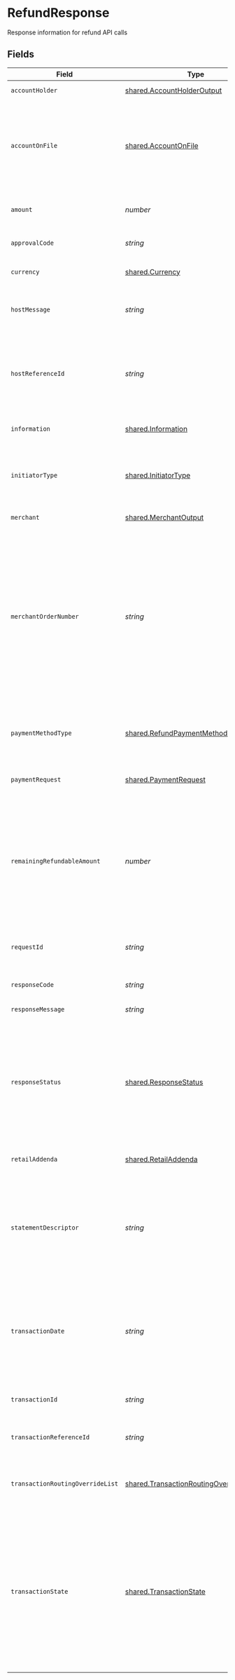 # RefundResponse

Response information for refund API calls


## Fields

| Field                                                                                                                                                                                                                                                                           | Type                                                                                                                                                                                                                                                                            | Required                                                                                                                                                                                                                                                                        | Description                                                                                                                                                                                                                                                                     | Example                                                                                                                                                                                                                                                                         |
| ------------------------------------------------------------------------------------------------------------------------------------------------------------------------------------------------------------------------------------------------------------------------------- | ------------------------------------------------------------------------------------------------------------------------------------------------------------------------------------------------------------------------------------------------------------------------------- | ------------------------------------------------------------------------------------------------------------------------------------------------------------------------------------------------------------------------------------------------------------------------------- | ------------------------------------------------------------------------------------------------------------------------------------------------------------------------------------------------------------------------------------------------------------------------------- | ------------------------------------------------------------------------------------------------------------------------------------------------------------------------------------------------------------------------------------------------------------------------------- |
| `accountHolder`                                                                                                                                                                                                                                                                 | [shared.AccountHolderOutput](../../models/shared/accountholderoutput.md)                                                                                                                                                                                                        | :heavy_minus_sign:                                                                                                                                                                                                                                                              | Card owner properties                                                                                                                                                                                                                                                           |                                                                                                                                                                                                                                                                                 |
| `accountOnFile`                                                                                                                                                                                                                                                                 | [shared.AccountOnFile](../../models/shared/accountonfile.md)                                                                                                                                                                                                                    | :heavy_minus_sign:                                                                                                                                                                                                                                                              | The label given to indicate if the account number is stored, not stored, or is going to be stored by a merchant. Valid values: STORED NOT_STORED TO_BE_STORED                                                                                                                   | NOT_STORED                                                                                                                                                                                                                                                                      |
| `amount`                                                                                                                                                                                                                                                                        | *number*                                                                                                                                                                                                                                                                        | :heavy_check_mark:                                                                                                                                                                                                                                                              | Specifies the monetary value of the transaction performed.                                                                                                                                                                                                                      | 1234                                                                                                                                                                                                                                                                            |
| `approvalCode`                                                                                                                                                                                                                                                                  | *string*                                                                                                                                                                                                                                                                        | :heavy_minus_sign:                                                                                                                                                                                                                                                              | Approval code provided by the payment issuer                                                                                                                                                                                                                                    | 54321                                                                                                                                                                                                                                                                           |
| `currency`                                                                                                                                                                                                                                                                      | [shared.Currency](../../models/shared/currency.md)                                                                                                                                                                                                                              | :heavy_check_mark:                                                                                                                                                                                                                                                              | Describes the currency type of the transaction                                                                                                                                                                                                                                  |                                                                                                                                                                                                                                                                                 |
| `hostMessage`                                                                                                                                                                                                                                                                   | *string*                                                                                                                                                                                                                                                                        | :heavy_minus_sign:                                                                                                                                                                                                                                                              | Message received from Issuer, network or processor. Can be blank                                                                                                                                                                                                                |                                                                                                                                                                                                                                                                                 |
| `hostReferenceId`                                                                                                                                                                                                                                                               | *string*                                                                                                                                                                                                                                                                        | :heavy_minus_sign:                                                                                                                                                                                                                                                              | Identifies unique identifier generated by the acquirer processing system and return to merchant for reference purposes.                                                                                                                                                         |                                                                                                                                                                                                                                                                                 |
| `information`                                                                                                                                                                                                                                                                   | [shared.Information](../../models/shared/information.md)                                                                                                                                                                                                                        | :heavy_minus_sign:                                                                                                                                                                                                                                                              | A list of informational messages                                                                                                                                                                                                                                                |                                                                                                                                                                                                                                                                                 |
| `initiatorType`                                                                                                                                                                                                                                                                 | [shared.InitiatorType](../../models/shared/initiatortype.md)                                                                                                                                                                                                                    | :heavy_minus_sign:                                                                                                                                                                                                                                                              | Describes the initiator of the transaction for the stored credential framework (MIT/CIT)                                                                                                                                                                                        | CARDHOLDER                                                                                                                                                                                                                                                                      |
| `merchant`                                                                                                                                                                                                                                                                      | [shared.MerchantOutput](../../models/shared/merchantoutput.md)                                                                                                                                                                                                                  | :heavy_minus_sign:                                                                                                                                                                                                                                                              | Information about the merchant                                                                                                                                                                                                                                                  |                                                                                                                                                                                                                                                                                 |
| `merchantOrderNumber`                                                                                                                                                                                                                                                           | *string*                                                                                                                                                                                                                                                                        | :heavy_minus_sign:                                                                                                                                                                                                                                                              | A unique merchant assigned identifier for the confirmation of goods and/or services purchased. The merchant order provides the merchant a reference to the prices, quantity and description of goods and/or services to be delivered for all transactions included in the sale. | X1234                                                                                                                                                                                                                                                                           |
| `paymentMethodType`                                                                                                                                                                                                                                                             | [shared.RefundPaymentMethodTypeOutput](../../models/shared/refundpaymentmethodtypeoutput.md)                                                                                                                                                                                    | :heavy_minus_sign:                                                                                                                                                                                                                                                              | Object with one of the payment method type applicable for refund processing                                                                                                                                                                                                     |                                                                                                                                                                                                                                                                                 |
| `paymentRequest`                                                                                                                                                                                                                                                                | [shared.PaymentRequest](../../models/shared/paymentrequest.md)                                                                                                                                                                                                                  | :heavy_minus_sign:                                                                                                                                                                                                                                                              | Payment request information for multi capture order                                                                                                                                                                                                                             |                                                                                                                                                                                                                                                                                 |
| `remainingRefundableAmount`                                                                                                                                                                                                                                                     | *number*                                                                                                                                                                                                                                                                        | :heavy_minus_sign:                                                                                                                                                                                                                                                              | This is the amount of the transaction that is currently available for refunds.  It takes into account the original transaction amount as well as any previous refunds that were applied to the transaction.                                                                     | 1234                                                                                                                                                                                                                                                                            |
| `requestId`                                                                                                                                                                                                                                                                     | *string*                                                                                                                                                                                                                                                                        | :heavy_check_mark:                                                                                                                                                                                                                                                              | Merchant identifier for the request. The value must be unique.                                                                                                                                                                                                                  | 10cc0270-7bed-11e9-a188-1763956dd7f6                                                                                                                                                                                                                                            |
| `responseCode`                                                                                                                                                                                                                                                                  | *string*                                                                                                                                                                                                                                                                        | :heavy_check_mark:                                                                                                                                                                                                                                                              | Short explanation for response status                                                                                                                                                                                                                                           |                                                                                                                                                                                                                                                                                 |
| `responseMessage`                                                                                                                                                                                                                                                               | *string*                                                                                                                                                                                                                                                                        | :heavy_check_mark:                                                                                                                                                                                                                                                              | Long explanation of response code                                                                                                                                                                                                                                               |                                                                                                                                                                                                                                                                                 |
| `responseStatus`                                                                                                                                                                                                                                                                | [shared.ResponseStatus](../../models/shared/responsestatus.md)                                                                                                                                                                                                                  | :heavy_check_mark:                                                                                                                                                                                                                                                              | The label given to the state of a response to a request submitted by a consumer through the Firm's Application Program Interface (API) that matches a test case. Valid Values: ERROR,SUCCESS, DENIED                                                                            |                                                                                                                                                                                                                                                                                 |
| `retailAddenda`                                                                                                                                                                                                                                                                 | [shared.RetailAddenda](../../models/shared/retailaddenda.md)                                                                                                                                                                                                                    | :heavy_minus_sign:                                                                                                                                                                                                                                                              | Retail inductry specific attributes.                                                                                                                                                                                                                                            |                                                                                                                                                                                                                                                                                 |
| `statementDescriptor`                                                                                                                                                                                                                                                           | *string*                                                                                                                                                                                                                                                                        | :heavy_minus_sign:                                                                                                                                                                                                                                                              | Provides textual information about charges or payments on statements. Using clear and accurate statement descriptors can reduce chargebacks and disputes.                                                                                                                       |                                                                                                                                                                                                                                                                                 |
| `transactionDate`                                                                                                                                                                                                                                                               | *string*                                                                                                                                                                                                                                                                        | :heavy_minus_sign:                                                                                                                                                                                                                                                              | Designates the hour, minute, seconds and date (if timestamp) or year, month, and date (if date) when the transaction (monetary or non-monetary) occurred.                                                                                                                       |                                                                                                                                                                                                                                                                                 |
| `transactionId`                                                                                                                                                                                                                                                                 | *string*                                                                                                                                                                                                                                                                        | :heavy_minus_sign:                                                                                                                                                                                                                                                              | Identifier of a resource                                                                                                                                                                                                                                                        | 5a4c3500-4017-11e9-b649-8de064224186                                                                                                                                                                                                                                            |
| `transactionReferenceId`                                                                                                                                                                                                                                                        | *string*                                                                                                                                                                                                                                                                        | :heavy_minus_sign:                                                                                                                                                                                                                                                              | Reference to an existing payment.                                                                                                                                                                                                                                               | 6b4c7800-4017-11e9-b649-8de064224186                                                                                                                                                                                                                                            |
| `transactionRoutingOverrideList`                                                                                                                                                                                                                                                | [shared.TransactionRoutingOverrideList](../../models/shared/transactionroutingoverridelist.md)[]                                                                                                                                                                                | :heavy_minus_sign:                                                                                                                                                                                                                                                              | List of transaction routing providers where the transaction be routed preferred by the merchant .                                                                                                                                                                               |                                                                                                                                                                                                                                                                                 |
| `transactionState`                                                                                                                                                                                                                                                              | [shared.TransactionState](../../models/shared/transactionstate.md)                                                                                                                                                                                                              | :heavy_check_mark:                                                                                                                                                                                                                                                              | Codifies the current state a transaction may be in. The transaction can only be in one state at a time. The state is based on the current phase a transaction could be in. For example, a transaction that has been received but not captured would be in the A                 |                                                                                                                                                                                                                                                                                 |